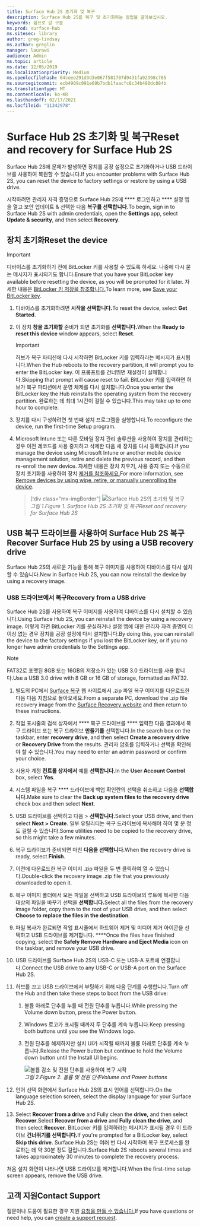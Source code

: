 ```yaml
---
title: Surface Hub 2S 초기화 및 복구
description: Surface Hub 2S를 복구 및 초기화하는 방법을 알아보십시오.
keywords: 쉼표로 값 구분
ms.prod: surface-hub
ms.sitesec: library
author: greg-lindsay
ms.author: greglin
manager: laurawi
audience: Admin
ms.topic: article
ms.date: 12/05/2019
ms.localizationpriority: Medium
ms.openlocfilehash: 64ceee291d3d3e067f581707d9431fa92398c785
ms.sourcegitcommit: ecb4909c091e69b7bdb1faacfc8c34b480dc884b
ms.translationtype: MT
ms.contentlocale: ko-KR
ms.lasthandoff: 02/17/2021
ms.locfileid: "11342978"
---
```

# <span data-ttu-id="a7006-104">Surface Hub 2S 초기화 및 복구</span><span class="sxs-lookup"><span data-stu-id="a7006-104">Reset and recovery for Surface Hub 2S</span></span>

<span data-ttu-id="a7006-105">Surface Hub 2S에 문제가 발생하면 장치를 공장 설정으로 초기화하거나 USB 드라이브를 사용하여 복원할 수 있습니다.</span><span class="sxs-lookup"><span data-stu-id="a7006-105">If you encounter problems with Surface Hub 2S, you can reset the device to factory settings or restore by using a USB drive.</span></span>

<span data-ttu-id="a7006-106">시작하려면 관리자 자격 증명으로 Surface Hub 2S에 \*\*\*\* 로그인하고 \*\*\*\* 설정 앱을 열고 보안 업데이트 & 선택한 다음 **복구를 선택합니다.**</span><span class="sxs-lookup"><span data-stu-id="a7006-106">To begin, sign in to Surface Hub 2S with admin credentials, open the **Settings** app, select **Update & security**, and then select **Recovery**.</span></span>

## <span data-ttu-id="a7006-107">장치 초기화</span><span class="sxs-lookup"><span data-stu-id="a7006-107">Reset the device</span></span>

   > [!IMPORTANT]
   > <span data-ttu-id="a7006-108">디바이스를 초기화하기 전에 BitLocker 키를 사용할 수 있도록 하세요. 나중에 다시 묻는 메시지가 표시되기도 합니다.</span><span class="sxs-lookup"><span data-stu-id="a7006-108">Ensure that you have your BitLocker key available before resetting the device, as you will be prompted for it later.</span></span> <span data-ttu-id="a7006-109">자세한 내용은 [BitLocker 키 저장을 참조합니다.](save-bitlocker-key-surface-hub.md)</span><span class="sxs-lookup"><span data-stu-id="a7006-109">To learn more, see [Save your BitLocker key](save-bitlocker-key-surface-hub.md).</span></span>

1. <span data-ttu-id="a7006-110">디바이스를 초기화하려면 **시작을 선택합니다.**</span><span class="sxs-lookup"><span data-stu-id="a7006-110">To reset the device, select **Get Started**.</span></span>

2. <span data-ttu-id="a7006-111">이 장치 **창을 초기화할** 준비가 되면 초기화를 **선택합니다.**</span><span class="sxs-lookup"><span data-stu-id="a7006-111">When the **Ready to reset this device** window appears, select **Reset**.</span></span> 
  
   > [!IMPORTANT]
   > <span data-ttu-id="a7006-112">허브가 복구 파티션에 다시 시작하면 BitLocker 키를 입력하라는 메시지가 표시됩니다.</span><span class="sxs-lookup"><span data-stu-id="a7006-112">When the Hub reboots to the recovery partition, it will prompt you to enter the BitLocker key.</span></span> <span data-ttu-id="a7006-113">이 프롬프트를 건너뛰면 재설정이 실패합니다.</span><span class="sxs-lookup"><span data-stu-id="a7006-113">Skipping that prompt will cause reset to fail.</span></span> <span data-ttu-id="a7006-114">BitLocker 키를 입력하면 허브가 복구 파티션에서 운영 체제를 다시 설치합니다.</span><span class="sxs-lookup"><span data-stu-id="a7006-114">Once you enter the BitLocker key the Hub reinstalls the operating system from the recovery partition.</span></span> <span data-ttu-id="a7006-115">완료하는 데 최대 1시간이 걸릴 수 있습니다.</span><span class="sxs-lookup"><span data-stu-id="a7006-115">This may take up to one hour to complete.</span></span>
  
3. <span data-ttu-id="a7006-116">장치를 다시 구성하려면 첫 번째 설치 프로그램을 실행합니다.</span><span class="sxs-lookup"><span data-stu-id="a7006-116">To reconfigure the device, run the first-time Setup program.</span></span>

4. <span data-ttu-id="a7006-117">Microsoft Intune 또는 다른 모바일 장치 관리 솔루션을 사용하여 장치를 관리하는 경우 이전 레코드를 사용 중지하고 삭제한 다음 새 장치를 다시 등록합니다.</span><span class="sxs-lookup"><span data-stu-id="a7006-117">If you manage the device using Microsoft Intune or another mobile device management solution, retire and delete the previous record, and then re-enroll the new device.</span></span> <span data-ttu-id="a7006-118">자세한 내용은 장치 지우기, 사용 중지 또는 수동으로 장치 초기화를 사용하여 장치 [제거를 참조하세요.](https://docs.microsoft.com/intune/devices-wipe)</span><span class="sxs-lookup"><span data-stu-id="a7006-118">For more information, see [Remove devices by using wipe, retire, or manually unenrolling the device](https://docs.microsoft.com/intune/devices-wipe).</span></span>

   > [!div class="mx-imgBorder"]
   > ![*Surface Hub 2S의 초기화 및 복구*](images/sh2-reset.png)
   <br/>*<span data-ttu-id="a7006-120">그림 1.</span><span class="sxs-lookup"><span data-stu-id="a7006-120">Figure 1.</span></span> <span data-ttu-id="a7006-121">Surface Hub 2S 초기화 및 복구</span><span class="sxs-lookup"><span data-stu-id="a7006-121">Reset and recovery for Surface Hub 2S</span></span>* 

## <span data-ttu-id="a7006-122">USB 복구 드라이브를 사용하여 Surface Hub 2S 복구</span><span class="sxs-lookup"><span data-stu-id="a7006-122">Recover Surface Hub 2S by using a USB recovery drive</span></span>

<span data-ttu-id="a7006-123">Surface Hub 2S의 새로운 기능을 통해 복구 이미지를 사용하여 디바이스를 다시 설치할 수 있습니다.</span><span class="sxs-lookup"><span data-stu-id="a7006-123">New in Surface Hub 2S, you can now reinstall the device by using a recovery image.</span></span>

### <span data-ttu-id="a7006-124">USB 드라이브에서 복구</span><span class="sxs-lookup"><span data-stu-id="a7006-124">Recovery from a USB drive</span></span>

<span data-ttu-id="a7006-125">Surface Hub 2S를 사용하여 복구 이미지를 사용하여 디바이스를 다시 설치할 수 있습니다.</span><span class="sxs-lookup"><span data-stu-id="a7006-125">Using Surface Hub 2S, you can reinstall the device by using a recovery image.</span></span> <span data-ttu-id="a7006-126">이렇게 하면 BitLocker 키를 분실하거나 설정 앱에 대한 관리자 자격 증명이 더 이상 없는 경우 장치를 공장 설정에 다시 설치합니다.</span><span class="sxs-lookup"><span data-stu-id="a7006-126">By doing this, you can reinstall the device to the factory settings if you lost the BitLocker key, or if you no longer have admin credentials to the Settings app.</span></span>

>[!NOTE]
><span data-ttu-id="a7006-127">FAT32로 포맷된 8GB 또는 16GB의 저장소가 있는 USB 3.0 드라이브를 사용 합니다.</span><span class="sxs-lookup"><span data-stu-id="a7006-127">Use a USB 3.0 drive with 8 GB or 16 GB of storage, formatted as FAT32.</span></span>

1. <span data-ttu-id="a7006-128">별도의 PC에서 [Surface 복구](https://support.microsoft.com/surfacerecoveryimage?devicetype=surfacehub2s) 웹 사이트에서 .zip 파일 복구 이미지를 다운로드한 다음 다음 지침으로 돌아오세요.</span><span class="sxs-lookup"><span data-stu-id="a7006-128">From a separate PC, download the .zip file recovery image from the [Surface Recovery website](https://support.microsoft.com/surfacerecoveryimage?devicetype=surfacehub2s) and then return to these instructions.</span></span> 

1. <span data-ttu-id="a7006-129">작업 표시줄의 검색 상자에서 \*\*\*\* 복구 드라이브를 \*\*\*\* 입력한 다음 결과에서 복구 드라이브 또는 복구 드라이브 **만들기를** 선택합니다.</span><span class="sxs-lookup"><span data-stu-id="a7006-129">In the search box on the taskbar, enter **recovery drive**, and then select **Create a recovery drive** or **Recovery Drive** from the results.</span></span> <span data-ttu-id="a7006-130">관리자 암호를 입력하거나 선택을 확인해야 할 수 있습니다.</span><span class="sxs-lookup"><span data-stu-id="a7006-130">You may need to enter an admin password or confirm your choice.</span></span>

1. <span data-ttu-id="a7006-131">사용자 계정 **컨트롤 상자에서** 예를 **선택합니다.**</span><span class="sxs-lookup"><span data-stu-id="a7006-131">In the **User Account Control** box, select **Yes**.</span></span>

1. <span data-ttu-id="a7006-132">시스템 파일을 복구 \*\*\*\* 드라이브에 백업 확인란의 선택을 취소하고 다음을 **선택합니다.**</span><span class="sxs-lookup"><span data-stu-id="a7006-132">Make sure to clear the **Back up system files to the recovery drive** check box and then select **Next**.</span></span>

1. <span data-ttu-id="a7006-133">USB 드라이브를 선택하고 다음 > **선택합니다.**</span><span class="sxs-lookup"><span data-stu-id="a7006-133">Select your USB drive, and then select **Next > Create**.</span></span>  <span data-ttu-id="a7006-134">일부 유틸리티는 복구 드라이브에 복사해야 하여 몇 분 정도 걸릴 수 있습니다.</span><span class="sxs-lookup"><span data-stu-id="a7006-134">Some utilities need to be copied to the recovery drive, so this might take a few minutes.</span></span>

1. <span data-ttu-id="a7006-135">복구 드라이브가 준비되면 마친 **다음을 선택합니다.**</span><span class="sxs-lookup"><span data-stu-id="a7006-135">When the recovery drive is ready, select **Finish**.</span></span>

1. <span data-ttu-id="a7006-136">이전에 다운로드한 복구 이미지 .zip 파일을 두 번 클릭하여 열 수 있습니다.</span><span class="sxs-lookup"><span data-stu-id="a7006-136">Double-click the recovery image .zip file that you previously downloaded to open it.</span></span>

1. <span data-ttu-id="a7006-137">복구 이미지 폴더에서 모든 파일을 선택하고 USB 드라이브의 루트에 복사한 다음 대상의 파일을 바꾸기 선택을 **선택합니다.**</span><span class="sxs-lookup"><span data-stu-id="a7006-137">Select all the files from the recovery image folder, copy them to the root of your USB drive, and then select **Choose to replace the files in the destination**.</span></span>

1. <span data-ttu-id="a7006-138">파일 복사가 완료되면 작업 표시줄에서 하드웨어 제거 및 미디어 제거 아이콘을 선택하고 USB 드라이브를 제거합니다. \*\*\*\*</span><span class="sxs-lookup"><span data-stu-id="a7006-138">Once the files have finished copying, select the **Safely Remove Hardware and Eject Media** icon on the taskbar, and remove your USB drive.</span></span>

1. <span data-ttu-id="a7006-139">USB 드라이브를 Surface Hub 2S의 USB-C 또는 USB-A 포트에 연결합니다.</span><span class="sxs-lookup"><span data-stu-id="a7006-139">Connect the USB drive to any USB-C or USB-A port on the Surface Hub 2S.</span></span>

1. <span data-ttu-id="a7006-140">허브를 끄고 USB 드라이브에서 부팅하기 위해 다음 단계를 수행합니다.</span><span class="sxs-lookup"><span data-stu-id="a7006-140">Turn off the Hub and then take these steps to boot from the USB drive:</span></span>

   1. <span data-ttu-id="a7006-141">볼륨 아래로 단추를 누를 때 전원 단추를 누릅니다.</span><span class="sxs-lookup"><span data-stu-id="a7006-141">While pressing the Volume down button, press the Power button.</span></span>
   1. <span data-ttu-id="a7006-142">Windows 로고가 표시될 때까지 두 단추를 계속 누릅니다.</span><span class="sxs-lookup"><span data-stu-id="a7006-142">Keep pressing both buttons until you see the Windows logo.</span></span>
   1. <span data-ttu-id="a7006-143">전원 단추를 해제하지만 설치 UI가 시작될 때까지 볼륨 아래로 단추를 계속 누릅니다.</span><span class="sxs-lookup"><span data-stu-id="a7006-143">Release the Power button but continue to hold the Volume down button until the Install UI begins.</span></span>

      ![*볼륨 감소 및 전원 단추를 사용하여 복구 시작*](images/sh2-keypad.png)
      <br>*<span data-ttu-id="a7006-145">그림 2.</span><span class="sxs-lookup"><span data-stu-id="a7006-145">Figure 2.</span></span> <span data-ttu-id="a7006-146">볼륨 및 전원 단추</span><span class="sxs-lookup"><span data-stu-id="a7006-146">Volume and Power buttons</span></span>*

1. <span data-ttu-id="a7006-147">언어 선택 화면에서 Surface Hub 2S의 표시 언어를 선택합니다.</span><span class="sxs-lookup"><span data-stu-id="a7006-147">On the language selection screen, select the display language for your Surface Hub 2S.</span></span>

1. <span data-ttu-id="a7006-148">Select **Recover from a drive** and Fully clean the **drive,** and then select **Recover**.</span><span class="sxs-lookup"><span data-stu-id="a7006-148">Select **Recover from a drive** and **Fully clean the drive**, and then select **Recover**.</span></span> <span data-ttu-id="a7006-149">BitLocker 키를 입력하라는 메시지가 표시될 경우 이 드라이브 **건너뛰기를 선택합니다.**</span><span class="sxs-lookup"><span data-stu-id="a7006-149">If you're prompted for a BitLocker key, select **Skip this drive**.</span></span> <span data-ttu-id="a7006-150">Surface Hub 2S는 여러 번 다시 시작하며 복구 프로세스를 완료하는 데 약 30분 정도 걸립니다.</span><span class="sxs-lookup"><span data-stu-id="a7006-150">Surface Hub 2S reboots several times and takes approximately 30 minutes to complete the recovery process.</span></span>

<span data-ttu-id="a7006-151">처음 설치 화면이 나타나면 USB 드라이브를 제거합니다.</span><span class="sxs-lookup"><span data-stu-id="a7006-151">When the first-time setup screen appears, remove the USB drive.</span></span>

## <span data-ttu-id="a7006-152">고객 지원</span><span class="sxs-lookup"><span data-stu-id="a7006-152">Contact Support</span></span>

<span data-ttu-id="a7006-153">질문이나 도움이 필요한 경우 지원 [요청을 만들 수 있습니다.](https://support.microsoft.com/supportforbusiness/productselection)</span><span class="sxs-lookup"><span data-stu-id="a7006-153">If you have questions or need help, you can [create a support request](https://support.microsoft.com/supportforbusiness/productselection).</span></span>
